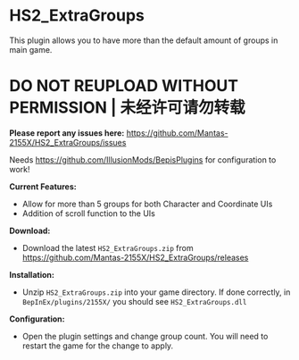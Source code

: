 # HS2_ExtraGroups  
This plugin allows you to have more than the default amount of groups in main game.

# DO NOT REUPLOAD WITHOUT PERMISSION | 未经许可请勿转载  

**Please report any issues here:** https://github.com/Mantas-2155X/HS2_ExtraGroups/issues  

Needs https://github.com/IllusionMods/BepisPlugins for configuration to work!

**Current Features:**  
* Allow for more than 5 groups for both Character and Coordinate UIs
* Addition of scroll function to the UIs

**Download:**  
* Download the latest `HS2_ExtraGroups.zip` from https://github.com/Mantas-2155X/HS2_ExtraGroups/releases  

**Installation:**  
* Unzip `HS2_ExtraGroups.zip` into your game directory. If done correctly, in `BepInEx/plugins/2155X/` you should see `HS2_ExtraGroups.dll`  

**Configuration:**  
* Open the plugin settings and change group count. You will need to restart the game for the change to apply.  
